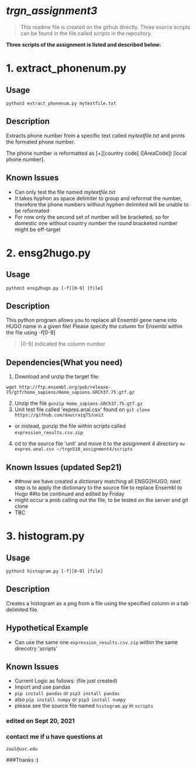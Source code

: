 # *trgn_assignment3*

> This readme file is created on the github directly. 
  Three source scripts can be found in the file called *scripts* in the repository.



**Three scripts of the assignment is listed and described below:**


# 1. extract_phonenum.py

## Usage

```
python3 extract_phonenum.py mytextfile.txt
```

## Description

Extracts phone number from a specific text called *mytextfile.txt* and prints the formated phone number.

The phone number is reformatted as [+][country code] ([AreaCode]) [local phone number].

## Known Issues

- Can only test the file named *mytextfile.txt*
- It takes hyphon as space delimiter to group and reformat the number, therefore the phone numbers without hyphen delimited will be unable to be reformated
- For now only the second set of number will be bracketed, so for domestic one without country number the round bracketed number might be off-target

# 2. ensg2hugo.py

## Usage
```
python3 ensg2hugo.py [-f][0-9] [file]
```

## Description

This python program allows you to replace all Ensembl gene name into HUGO name in a given file! Please specify the column for Ensembl within the file using -f[0-9] 

>[0-9] indicated the column number


## Dependencies(What you need)

1. Download and unzip the target file:

```
wget http://ftp.ensembl.org/pub/release-75/gtf/homo_sapiens/Homo_sapiens.GRCh37.75.gtf.gz
```
2. Unzip the file `gunzip Homo_sapiens.GRCh37.75.gtf.gz`
3. Unit test file called 'expres.anal.csv' found on ``git clone https://github.com/davcraig75/unit``
  - or instead, gunzip the file within scripts called `expression_results.csv.zip`
4. cd to the source file 'unit' and move it to the assignment 4 directory 
   ``mv expres.anal.csv ~/trgn510_assignment4/scripts``

## Known Issues (updated Sep21)
- ##now we have created a dictionary matching all ENSG2HUGO, next step is to apply the dictionary to the source file to replace Ensembl to Hugo
  ##to be continued and edited by Friday 
- might occur a prob calling out the file, to be tested on the server and git clone
- TBC

# 3. histogram.py
## Usage
```python3 histogram.py [-f][0-9] [file]```

## Description
Creates a histogram as a png from a file using the specified column in a tab delimited file.

## Hypothetical Example
- Can use the same one `expression_results.csv.zip` within the same direcotry 'scripts'

## Known Issues
- Current Logic as follows: (file just created)
- Import and use pandas 
- `pip install pandas` or `pip3 install pandas`
- also `pip install numpy` or `pip3 install numpy`
- please see the source file named `histogram.py` in `scripts`

### edited on Sept 20, 2021
### contact me if u have questions at 
```
zoul@usc.edu
```
###Thanks :)
